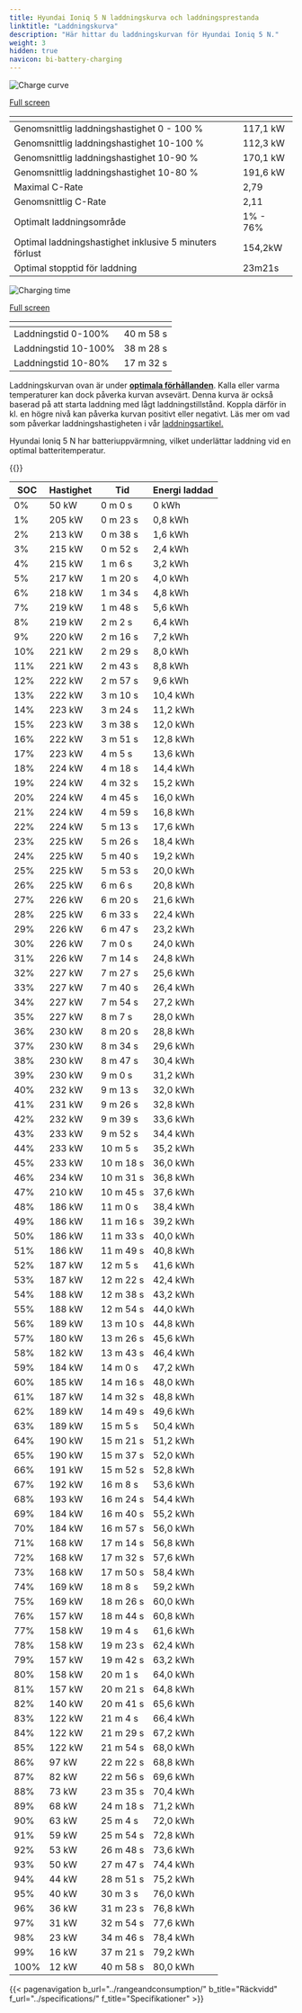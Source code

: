 ```yaml
---
title: Hyundai Ioniq 5 N laddningskurva och laddningsprestanda
linktitle: "Laddningskurva"
description: "Här hittar du laddningskurvan för Hyundai Ioniq 5 N."
weight: 3
hidden: true
navicon: bi-battery-charging
---
```

<!-- markdownlint-disable MD033 -->
<!-- markdownlint-disable MD010 -->
<img src="/images/models/hyundai/ioniq_5/ioniq_5_n/chargingcurve.svg" alt="Charge curve" class="img-fluid">

[Full screen](/images/models/hyundai/ioniq_5/ioniq_5_n/chargingcurve.svg)


<div class="table-responsive">
<table class="table table-striped border">
	<thead>
		<tr>
			<th>
			</th>
			<th>
			</th>
		</tr>
	</thead>
	<tbody>
		<tr>
			<td>
				Genomsnittlig laddningshastighet 0 - 100 %
			</td>
			<td>
				117,1 kW
			</td>
		</tr>
		<tr>
			<td>
				Genomsnittlig laddningshastighet 10-100 %
			</td>
			<td>
				112,3 kW
			</td>
		</tr>
		<tr>
			<td>
				Genomsnittlig laddningshastighet 10-90 %
			</td>
			<td>
				170,1 kW
			</td>
		</tr>
		<tr>
			<td>
				Genomsnittlig laddningshastighet 10-80 %
			</td>
			<td>
				191,6 kW
			</td>
		</tr>
		<tr>
			<td>
				Maximal C-Rate
			</td>
			<td>
				2,79
			</td>
		</tr>
		<tr>
			<td>
				Genomsnittlig C-Rate
			</td>
			<td>
				2,11
			</td>
		</tr>
		<tr>
			<td>
				Optimalt laddningsområde
			</td>
			<td>
				1% - 76%
			</td>
		</tr>
		<tr>
			<td>
				Optimal laddningshastighet inklusive 5 minuters förlust
			</td>
			<td>
				154,2kW
			</td>
		</tr>
		<tr>
			<td>
				Optimal stopptid för laddning
			</td>
			<td>
				23m21s
			</td>
		</tr>
	</tbody>
</table>
</div>
<img src="/images/models/hyundai/ioniq_5/ioniq_5_n/chargingtime.svg" alt="Charging time" class="img-fluid">

[Full screen](/images/models/hyundai/ioniq_5/ioniq_5_n/chargingtime.svg)
<div class="table-responsive">
<table class="table table-striped border">
	<thead>
		<tr>
			<th>
			</th>
			<th>
			</th>
		</tr>
	</thead>
	<tbody>
		<tr>
			<td>
				Laddningstid 0-100%
			</td>
			<td>
				 40 m 58 s
			</td>
		</tr>
		<tr>
			<td>
				Laddningstid 10-100%
			</td>
			<td>
				 38 m 28 s
			</td>
		</tr>
		<tr>
			<td>
				Laddningstid 10-80%
			</td>
			<td>
				 17 m 32 s
			</td>
		</tr>
	</tbody>
</table>
</div>


Laddningskurvan ovan är under **[optimala förhållanden](../../../../../technology/battery/charging/#temperatur)**. Kalla eller varma temperaturer kan dock påverka kurvan avsevärt. Denna kurva är också baserad på att starta laddning med lågt laddningstillstånd. Koppla därför in kl. en högre nivå kan påverka kurvan positivt eller negativt. Läs mer om vad som påverkar laddningshastigheten i vår [laddningsartikel.](../../../../../technology/battery/charging/)


Hyundai Ioniq 5 N har batteriuppvärmning, vilket underlättar laddning vid en optimal batteritemperatur.


{{<evkxdisplayaddarticle />}}
<div class="table-responsive">
<table class="table table-striped border">
	<thead>
		<tr>
			<th>
				SOC
			</th>
			<th>
				Hastighet
			</th>
			<th>
				Tid
			</th>
			<th>
				Energi laddad
			</th>
		</tr>
	</thead>
	<tbody>
		<tr>
			<td>
				0%
			</td>
			<td>
				50 kW
			</td>
			<td>
				 0 m 0 s
			</td>
			<td>
				0 kWh
			</td>
		</tr>
		<tr>
			<td>
				1%
			</td>
			<td>
				205 kW
			</td>
			<td>
				 0 m 23 s
			</td>
			<td>
				0,8 kWh
			</td>
		</tr>
		<tr>
			<td>
				2%
			</td>
			<td>
				213 kW
			</td>
			<td>
				 0 m 38 s
			</td>
			<td>
				1,6 kWh
			</td>
		</tr>
		<tr>
			<td>
				3%
			</td>
			<td>
				215 kW
			</td>
			<td>
				 0 m 52 s
			</td>
			<td>
				2,4 kWh
			</td>
		</tr>
		<tr>
			<td>
				4%
			</td>
			<td>
				215 kW
			</td>
			<td>
				 1 m 6 s
			</td>
			<td>
				3,2 kWh
			</td>
		</tr>
		<tr>
			<td>
				5%
			</td>
			<td>
				217 kW
			</td>
			<td>
				 1 m 20 s
			</td>
			<td>
				4,0 kWh
			</td>
		</tr>
		<tr>
			<td>
				6%
			</td>
			<td>
				218 kW
			</td>
			<td>
				 1 m 34 s
			</td>
			<td>
				4,8 kWh
			</td>
		</tr>
		<tr>
			<td>
				7%
			</td>
			<td>
				219 kW
			</td>
			<td>
				 1 m 48 s
			</td>
			<td>
				5,6 kWh
			</td>
		</tr>
		<tr>
			<td>
				8%
			</td>
			<td>
				219 kW
			</td>
			<td>
				 2 m 2 s
			</td>
			<td>
				6,4 kWh
			</td>
		</tr>
		<tr>
			<td>
				9%
			</td>
			<td>
				220 kW
			</td>
			<td>
				 2 m 16 s
			</td>
			<td>
				7,2 kWh
			</td>
		</tr>
		<tr>
			<td>
				10%
			</td>
			<td>
				221 kW
			</td>
			<td>
				 2 m 29 s
			</td>
			<td>
				8,0 kWh
			</td>
		</tr>
		<tr>
			<td>
				11%
			</td>
			<td>
				221 kW
			</td>
			<td>
				 2 m 43 s
			</td>
			<td>
				8,8 kWh
			</td>
		</tr>
		<tr>
			<td>
				12%
			</td>
			<td>
				222 kW
			</td>
			<td>
				 2 m 57 s
			</td>
			<td>
				9,6 kWh
			</td>
		</tr>
		<tr>
			<td>
				13%
			</td>
			<td>
				222 kW
			</td>
			<td>
				 3 m 10 s
			</td>
			<td>
				10,4 kWh
			</td>
		</tr>
		<tr>
			<td>
				14%
			</td>
			<td>
				223 kW
			</td>
			<td>
				 3 m 24 s
			</td>
			<td>
				11,2 kWh
			</td>
		</tr>
		<tr>
			<td>
				15%
			</td>
			<td>
				223 kW
			</td>
			<td>
				 3 m 38 s
			</td>
			<td>
				12,0 kWh
			</td>
		</tr>
		<tr>
			<td>
				16%
			</td>
			<td>
				222 kW
			</td>
			<td>
				 3 m 51 s
			</td>
			<td>
				12,8 kWh
			</td>
		</tr>
		<tr>
			<td>
				17%
			</td>
			<td>
				223 kW
			</td>
			<td>
				 4 m 5 s
			</td>
			<td>
				13,6 kWh
			</td>
		</tr>
		<tr>
			<td>
				18%
			</td>
			<td>
				224 kW
			</td>
			<td>
				 4 m 18 s
			</td>
			<td>
				14,4 kWh
			</td>
		</tr>
		<tr>
			<td>
				19%
			</td>
			<td>
				224 kW
			</td>
			<td>
				 4 m 32 s
			</td>
			<td>
				15,2 kWh
			</td>
		</tr>
		<tr>
			<td>
				20%
			</td>
			<td>
				224 kW
			</td>
			<td>
				 4 m 45 s
			</td>
			<td>
				16,0 kWh
			</td>
		</tr>
		<tr>
			<td>
				21%
			</td>
			<td>
				224 kW
			</td>
			<td>
				 4 m 59 s
			</td>
			<td>
				16,8 kWh
			</td>
		</tr>
		<tr>
			<td>
				22%
			</td>
			<td>
				224 kW
			</td>
			<td>
				 5 m 13 s
			</td>
			<td>
				17,6 kWh
			</td>
		</tr>
		<tr>
			<td>
				23%
			</td>
			<td>
				225 kW
			</td>
			<td>
				 5 m 26 s
			</td>
			<td>
				18,4 kWh
			</td>
		</tr>
		<tr>
			<td>
				24%
			</td>
			<td>
				225 kW
			</td>
			<td>
				 5 m 40 s
			</td>
			<td>
				19,2 kWh
			</td>
		</tr>
		<tr>
			<td>
				25%
			</td>
			<td>
				225 kW
			</td>
			<td>
				 5 m 53 s
			</td>
			<td>
				20,0 kWh
			</td>
		</tr>
		<tr>
			<td>
				26%
			</td>
			<td>
				225 kW
			</td>
			<td>
				 6 m 6 s
			</td>
			<td>
				20,8 kWh
			</td>
		</tr>
		<tr>
			<td>
				27%
			</td>
			<td>
				226 kW
			</td>
			<td>
				 6 m 20 s
			</td>
			<td>
				21,6 kWh
			</td>
		</tr>
		<tr>
			<td>
				28%
			</td>
			<td>
				225 kW
			</td>
			<td>
				 6 m 33 s
			</td>
			<td>
				22,4 kWh
			</td>
		</tr>
		<tr>
			<td>
				29%
			</td>
			<td>
				226 kW
			</td>
			<td>
				 6 m 47 s
			</td>
			<td>
				23,2 kWh
			</td>
		</tr>
		<tr>
			<td>
				30%
			</td>
			<td>
				226 kW
			</td>
			<td>
				 7 m 0 s
			</td>
			<td>
				24,0 kWh
			</td>
		</tr>
		<tr>
			<td>
				31%
			</td>
			<td>
				226 kW
			</td>
			<td>
				 7 m 14 s
			</td>
			<td>
				24,8 kWh
			</td>
		</tr>
		<tr>
			<td>
				32%
			</td>
			<td>
				227 kW
			</td>
			<td>
				 7 m 27 s
			</td>
			<td>
				25,6 kWh
			</td>
		</tr>
		<tr>
			<td>
				33%
			</td>
			<td>
				227 kW
			</td>
			<td>
				 7 m 40 s
			</td>
			<td>
				26,4 kWh
			</td>
		</tr>
		<tr>
			<td>
				34%
			</td>
			<td>
				227 kW
			</td>
			<td>
				 7 m 54 s
			</td>
			<td>
				27,2 kWh
			</td>
		</tr>
		<tr>
			<td>
				35%
			</td>
			<td>
				227 kW
			</td>
			<td>
				 8 m 7 s
			</td>
			<td>
				28,0 kWh
			</td>
		</tr>
		<tr>
			<td>
				36%
			</td>
			<td>
				230 kW
			</td>
			<td>
				 8 m 20 s
			</td>
			<td>
				28,8 kWh
			</td>
		</tr>
		<tr>
			<td>
				37%
			</td>
			<td>
				230 kW
			</td>
			<td>
				 8 m 34 s
			</td>
			<td>
				29,6 kWh
			</td>
		</tr>
		<tr>
			<td>
				38%
			</td>
			<td>
				230 kW
			</td>
			<td>
				 8 m 47 s
			</td>
			<td>
				30,4 kWh
			</td>
		</tr>
		<tr>
			<td>
				39%
			</td>
			<td>
				230 kW
			</td>
			<td>
				 9 m 0 s
			</td>
			<td>
				31,2 kWh
			</td>
		</tr>
		<tr>
			<td>
				40%
			</td>
			<td>
				232 kW
			</td>
			<td>
				 9 m 13 s
			</td>
			<td>
				32,0 kWh
			</td>
		</tr>
		<tr>
			<td>
				41%
			</td>
			<td>
				231 kW
			</td>
			<td>
				 9 m 26 s
			</td>
			<td>
				32,8 kWh
			</td>
		</tr>
		<tr>
			<td>
				42%
			</td>
			<td>
				232 kW
			</td>
			<td>
				 9 m 39 s
			</td>
			<td>
				33,6 kWh
			</td>
		</tr>
		<tr>
			<td>
				43%
			</td>
			<td>
				233 kW
			</td>
			<td>
				 9 m 52 s
			</td>
			<td>
				34,4 kWh
			</td>
		</tr>
		<tr>
			<td>
				44%
			</td>
			<td>
				233 kW
			</td>
			<td>
				 10 m 5 s
			</td>
			<td>
				35,2 kWh
			</td>
		</tr>
		<tr>
			<td>
				45%
			</td>
			<td>
				233 kW
			</td>
			<td>
				 10 m 18 s
			</td>
			<td>
				36,0 kWh
			</td>
		</tr>
		<tr>
			<td>
				46%
			</td>
			<td>
				234 kW
			</td>
			<td>
				 10 m 31 s
			</td>
			<td>
				36,8 kWh
			</td>
		</tr>
		<tr>
			<td>
				47%
			</td>
			<td>
				210 kW
			</td>
			<td>
				 10 m 45 s
			</td>
			<td>
				37,6 kWh
			</td>
		</tr>
		<tr>
			<td>
				48%
			</td>
			<td>
				186 kW
			</td>
			<td>
				 11 m 0 s
			</td>
			<td>
				38,4 kWh
			</td>
		</tr>
		<tr>
			<td>
				49%
			</td>
			<td>
				186 kW
			</td>
			<td>
				 11 m 16 s
			</td>
			<td>
				39,2 kWh
			</td>
		</tr>
		<tr>
			<td>
				50%
			</td>
			<td>
				186 kW
			</td>
			<td>
				 11 m 33 s
			</td>
			<td>
				40,0 kWh
			</td>
		</tr>
		<tr>
			<td>
				51%
			</td>
			<td>
				186 kW
			</td>
			<td>
				 11 m 49 s
			</td>
			<td>
				40,8 kWh
			</td>
		</tr>
		<tr>
			<td>
				52%
			</td>
			<td>
				187 kW
			</td>
			<td>
				 12 m 5 s
			</td>
			<td>
				41,6 kWh
			</td>
		</tr>
		<tr>
			<td>
				53%
			</td>
			<td>
				187 kW
			</td>
			<td>
				 12 m 22 s
			</td>
			<td>
				42,4 kWh
			</td>
		</tr>
		<tr>
			<td>
				54%
			</td>
			<td>
				188 kW
			</td>
			<td>
				 12 m 38 s
			</td>
			<td>
				43,2 kWh
			</td>
		</tr>
		<tr>
			<td>
				55%
			</td>
			<td>
				188 kW
			</td>
			<td>
				 12 m 54 s
			</td>
			<td>
				44,0 kWh
			</td>
		</tr>
		<tr>
			<td>
				56%
			</td>
			<td>
				189 kW
			</td>
			<td>
				 13 m 10 s
			</td>
			<td>
				44,8 kWh
			</td>
		</tr>
		<tr>
			<td>
				57%
			</td>
			<td>
				180 kW
			</td>
			<td>
				 13 m 26 s
			</td>
			<td>
				45,6 kWh
			</td>
		</tr>
		<tr>
			<td>
				58%
			</td>
			<td>
				182 kW
			</td>
			<td>
				 13 m 43 s
			</td>
			<td>
				46,4 kWh
			</td>
		</tr>
		<tr>
			<td>
				59%
			</td>
			<td>
				184 kW
			</td>
			<td>
				 14 m 0 s
			</td>
			<td>
				47,2 kWh
			</td>
		</tr>
		<tr>
			<td>
				60%
			</td>
			<td>
				185 kW
			</td>
			<td>
				 14 m 16 s
			</td>
			<td>
				48,0 kWh
			</td>
		</tr>
		<tr>
			<td>
				61%
			</td>
			<td>
				187 kW
			</td>
			<td>
				 14 m 32 s
			</td>
			<td>
				48,8 kWh
			</td>
		</tr>
		<tr>
			<td>
				62%
			</td>
			<td>
				189 kW
			</td>
			<td>
				 14 m 49 s
			</td>
			<td>
				49,6 kWh
			</td>
		</tr>
		<tr>
			<td>
				63%
			</td>
			<td>
				189 kW
			</td>
			<td>
				 15 m 5 s
			</td>
			<td>
				50,4 kWh
			</td>
		</tr>
		<tr>
			<td>
				64%
			</td>
			<td>
				190 kW
			</td>
			<td>
				 15 m 21 s
			</td>
			<td>
				51,2 kWh
			</td>
		</tr>
		<tr>
			<td>
				65%
			</td>
			<td>
				190 kW
			</td>
			<td>
				 15 m 37 s
			</td>
			<td>
				52,0 kWh
			</td>
		</tr>
		<tr>
			<td>
				66%
			</td>
			<td>
				191 kW
			</td>
			<td>
				 15 m 52 s
			</td>
			<td>
				52,8 kWh
			</td>
		</tr>
		<tr>
			<td>
				67%
			</td>
			<td>
				192 kW
			</td>
			<td>
				 16 m 8 s
			</td>
			<td>
				53,6 kWh
			</td>
		</tr>
		<tr>
			<td>
				68%
			</td>
			<td>
				193 kW
			</td>
			<td>
				 16 m 24 s
			</td>
			<td>
				54,4 kWh
			</td>
		</tr>
		<tr>
			<td>
				69%
			</td>
			<td>
				184 kW
			</td>
			<td>
				 16 m 40 s
			</td>
			<td>
				55,2 kWh
			</td>
		</tr>
		<tr>
			<td>
				70%
			</td>
			<td>
				184 kW
			</td>
			<td>
				 16 m 57 s
			</td>
			<td>
				56,0 kWh
			</td>
		</tr>
		<tr>
			<td>
				71%
			</td>
			<td>
				168 kW
			</td>
			<td>
				 17 m 14 s
			</td>
			<td>
				56,8 kWh
			</td>
		</tr>
		<tr>
			<td>
				72%
			</td>
			<td>
				168 kW
			</td>
			<td>
				 17 m 32 s
			</td>
			<td>
				57,6 kWh
			</td>
		</tr>
		<tr>
			<td>
				73%
			</td>
			<td>
				168 kW
			</td>
			<td>
				 17 m 50 s
			</td>
			<td>
				58,4 kWh
			</td>
		</tr>
		<tr>
			<td>
				74%
			</td>
			<td>
				169 kW
			</td>
			<td>
				 18 m 8 s
			</td>
			<td>
				59,2 kWh
			</td>
		</tr>
		<tr>
			<td>
				75%
			</td>
			<td>
				169 kW
			</td>
			<td>
				 18 m 26 s
			</td>
			<td>
				60,0 kWh
			</td>
		</tr>
		<tr>
			<td>
				76%
			</td>
			<td>
				157 kW
			</td>
			<td>
				 18 m 44 s
			</td>
			<td>
				60,8 kWh
			</td>
		</tr>
		<tr>
			<td>
				77%
			</td>
			<td>
				158 kW
			</td>
			<td>
				 19 m 4 s
			</td>
			<td>
				61,6 kWh
			</td>
		</tr>
		<tr>
			<td>
				78%
			</td>
			<td>
				158 kW
			</td>
			<td>
				 19 m 23 s
			</td>
			<td>
				62,4 kWh
			</td>
		</tr>
		<tr>
			<td>
				79%
			</td>
			<td>
				157 kW
			</td>
			<td>
				 19 m 42 s
			</td>
			<td>
				63,2 kWh
			</td>
		</tr>
		<tr>
			<td>
				80%
			</td>
			<td>
				158 kW
			</td>
			<td>
				 20 m 1 s
			</td>
			<td>
				64,0 kWh
			</td>
		</tr>
		<tr>
			<td>
				81%
			</td>
			<td>
				157 kW
			</td>
			<td>
				 20 m 21 s
			</td>
			<td>
				64,8 kWh
			</td>
		</tr>
		<tr>
			<td>
				82%
			</td>
			<td>
				140 kW
			</td>
			<td>
				 20 m 41 s
			</td>
			<td>
				65,6 kWh
			</td>
		</tr>
		<tr>
			<td>
				83%
			</td>
			<td>
				122 kW
			</td>
			<td>
				 21 m 4 s
			</td>
			<td>
				66,4 kWh
			</td>
		</tr>
		<tr>
			<td>
				84%
			</td>
			<td>
				122 kW
			</td>
			<td>
				 21 m 29 s
			</td>
			<td>
				67,2 kWh
			</td>
		</tr>
		<tr>
			<td>
				85%
			</td>
			<td>
				122 kW
			</td>
			<td>
				 21 m 54 s
			</td>
			<td>
				68,0 kWh
			</td>
		</tr>
		<tr>
			<td>
				86%
			</td>
			<td>
				97 kW
			</td>
			<td>
				 22 m 22 s
			</td>
			<td>
				68,8 kWh
			</td>
		</tr>
		<tr>
			<td>
				87%
			</td>
			<td>
				82 kW
			</td>
			<td>
				 22 m 56 s
			</td>
			<td>
				69,6 kWh
			</td>
		</tr>
		<tr>
			<td>
				88%
			</td>
			<td>
				73 kW
			</td>
			<td>
				 23 m 35 s
			</td>
			<td>
				70,4 kWh
			</td>
		</tr>
		<tr>
			<td>
				89%
			</td>
			<td>
				68 kW
			</td>
			<td>
				 24 m 18 s
			</td>
			<td>
				71,2 kWh
			</td>
		</tr>
		<tr>
			<td>
				90%
			</td>
			<td>
				63 kW
			</td>
			<td>
				 25 m 4 s
			</td>
			<td>
				72,0 kWh
			</td>
		</tr>
		<tr>
			<td>
				91%
			</td>
			<td>
				59 kW
			</td>
			<td>
				 25 m 54 s
			</td>
			<td>
				72,8 kWh
			</td>
		</tr>
		<tr>
			<td>
				92%
			</td>
			<td>
				53 kW
			</td>
			<td>
				 26 m 48 s
			</td>
			<td>
				73,6 kWh
			</td>
		</tr>
		<tr>
			<td>
				93%
			</td>
			<td>
				50 kW
			</td>
			<td>
				 27 m 47 s
			</td>
			<td>
				74,4 kWh
			</td>
		</tr>
		<tr>
			<td>
				94%
			</td>
			<td>
				44 kW
			</td>
			<td>
				 28 m 51 s
			</td>
			<td>
				75,2 kWh
			</td>
		</tr>
		<tr>
			<td>
				95%
			</td>
			<td>
				40 kW
			</td>
			<td>
				 30 m 3 s
			</td>
			<td>
				76,0 kWh
			</td>
		</tr>
		<tr>
			<td>
				96%
			</td>
			<td>
				36 kW
			</td>
			<td>
				 31 m 23 s
			</td>
			<td>
				76,8 kWh
			</td>
		</tr>
		<tr>
			<td>
				97%
			</td>
			<td>
				31 kW
			</td>
			<td>
				 32 m 54 s
			</td>
			<td>
				77,6 kWh
			</td>
		</tr>
		<tr>
			<td>
				98%
			</td>
			<td>
				23 kW
			</td>
			<td>
				 34 m 46 s
			</td>
			<td>
				78,4 kWh
			</td>
		</tr>
		<tr>
			<td>
				99%
			</td>
			<td>
				16 kW
			</td>
			<td>
				 37 m 21 s
			</td>
			<td>
				79,2 kWh
			</td>
		</tr>
		<tr>
			<td>
				100%
			</td>
			<td>
				12 kW
			</td>
			<td>
				 40 m 58 s
			</td>
			<td>
				80,0 kWh
			</td>
		</tr>
	</tbody>
</table>
</div>


{{< pagenavigation b_url="../rangeandconsumption/" b_title="Räckvidd" f_url="../specifications/" f_title="Specifikationer" >}}
